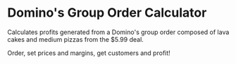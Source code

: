 # Domino's Group Order Calculator
Calculates profits generated from a Domino's group order composed of lava cakes and medium pizzas from the $5.99 deal.

Order, set prices and margins, get customers and profit!
